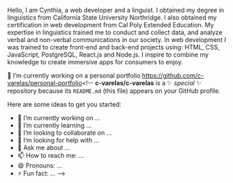 Hello, I am Cynthia, a web developer and a linguist. I obtained my degree in linguistics from California State University Northridge. I also obtained my certification in web development from Cal Poly Extended Education. My expertise in linguistics trained me to conduct and collect data, and analyze verbal and non-verbal communications in our society. In web development I was trained to create front-end and back-end projects using: HTML, CSS, JavaScript, PostgreSQL, React.js and Node.js. I inspire to combine my knowledge to create immersive apps for consumers to enjoy.

 🔭 I’m currently working on a personal portfolio https://github.com/c-varelas/personal-portfolio<!--
**c-varelas/c-varelas** is a ✨ _special_ ✨ repository because its `README.md` (this file) appears on your GitHub profile.

Here are some ideas to get you started:


- 🔭 I’m currently working on ...
- 🌱 I’m currently learning ...
- 👯 I’m looking to collaborate on ...
- 🤔 I’m looking for help with ...
- 💬 Ask me about ...
- 📫 How to reach me: ...
- 😄 Pronouns: ...
- ⚡ Fun fact: ...
-->
